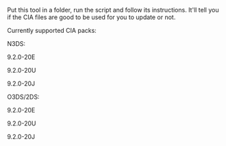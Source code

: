 ﻿Put this tool in a folder, run the script and follow its instructions. 
It'll tell you if the CIA files are good to be used for you to update or not.


Currently supported CIA packs:

N3DS:

9.2.0-20E

9.2.0-20U

9.2.0-20J


O3DS/2DS:

9.2.0-20E

9.2.0-20U

9.2.0-20J




 
